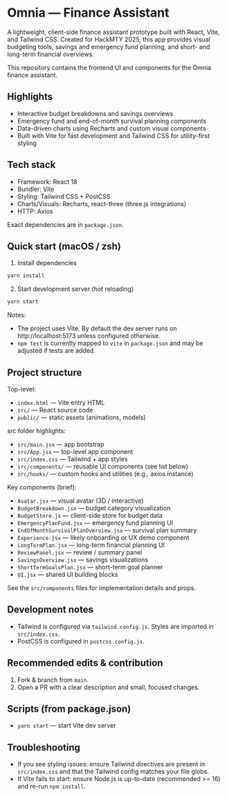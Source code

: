 # Omnia — Finance Assistant

A lightweight, client-side finance assistant prototype built with React, Vite, and Tailwind CSS. Created for HackMTY 2025, this app provides visual budgeting tools, savings and emergency fund planning, and short- and long-term financial overviews.

This repository contains the frontend UI and components for the Omnia finance assistant.

## Highlights

- Interactive budget breakdowns and savings overviews
- Emergency fund and end-of-month survival planning components
- Data-driven charts using Recharts and custom visual components
- Built with Vite for fast development and Tailwind CSS for utility-first styling

## Tech stack

- Framework: React 18
- Bundler: Vite
- Styling: Tailwind CSS + PostCSS
- Charts/Visuals: Recharts, react-three (three.js integrations)
- HTTP: Axios

Exact dependencies are in `package.json`.

## Quick start (macOS / zsh)

1. Install dependencies

```bash
yarn install
```

2. Start development server (hot reloading)

```bash
yarn start
```

Notes:

- The project uses Vite. By default the dev server runs on http://localhost:5173 unless configured otherwise.
- `npm test` is currently mapped to `vite` in `package.json` and may be adjusted if tests are added.

## Project structure

Top-level:

- `index.html` — Vite entry HTML
- `src/` — React source code
- `public/` — static assets (animations, models)

src folder highlights:

- `src/main.jsx` — app bootstrap
- `src/App.jsx` — top-level app component
- `src/index.css` — Tailwind + app styles
- `src/components/` — reusable UI components (see list below)
- `src/hooks/` — custom hooks and utilities (e.g., axios instance)

Key components (brief):

- `Avatar.jsx` — visual avatar (3D / interactive)
- `BudgetBreakdown.jsx` — budget category visualization
- `BudgetStore.js` — client-side store for budget data
- `EmergencyPlanFund.jsx` — emergency fund planning UI
- `EndOfMonthSurvivalPlanOverview.jsx` — survival plan summary
- `Experience.jsx` — likely onboarding or UX demo component
- `LongTermPlan.jsx` — long-term financial planning UI
- `ReviewPanel.jsx` — review / summary panel
- `SavingsOverview.jsx` — savings visualizations
- `ShortTermGoalsPlan.jsx` — short-term goal planner
- `UI.jsx` — shared UI building blocks

See the `src/components` files for implementation details and props.

## Development notes

- Tailwind is configured via `tailwind.config.js`. Styles are imported in `src/index.css`.
- PostCSS is configured in `postcss.config.js`.

## Recommended edits & contribution

1. Fork & branch from `main`.
2. Open a PR with a clear description and small, focused changes.

## Scripts (from package.json)

- `yarn start` — start Vite dev server

## Troubleshooting

- If you see styling issues: ensure Tailwind directives are present in `src/index.css` and that the Tailwind config matches your file globs.
- If Vite fails to start: ensure Node.js is up-to-date (recommended >= 16) and re-run `npm install`.
